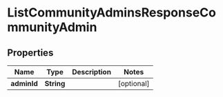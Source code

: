 

# ListCommunityAdminsResponseCommunityAdmin

## Properties

Name | Type | Description | Notes
------------ | ------------- | ------------- | -------------
**adminId** | **String** |  |  [optional]



